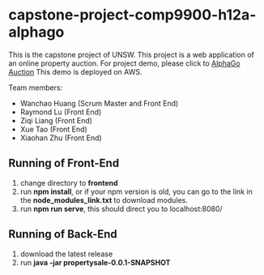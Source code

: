 # capstone-project-comp9900-h12a-alphago
This is the capstone project of UNSW. This project is a web application of an online property auction. 
For project demo, please click to [AlphaGo Auction](http://54.253.249.138/alpha) This demo is deployed on AWS.

Team members:
  - Wanchao Huang (Scrum Master and Front End)
  - Raymond Lu  (Front End)
  - Ziqi Liang (Front End)
  - Xue Tao (Front End)
  - Xiaohan Zhu (Front End)


## Running of Front-End
  1. change directory to **frontend**
  2. run **npm install**, or if your npm version is old, you can go to the link in the **node_modules_link.txt** to download modules.
  3. run **npm run serve**, this should direct you to localhost:8080/
  
## Running of Back-End
  1. download the latest release
  2. run **java -jar propertysale-0.0.1-SNAPSHOT**
